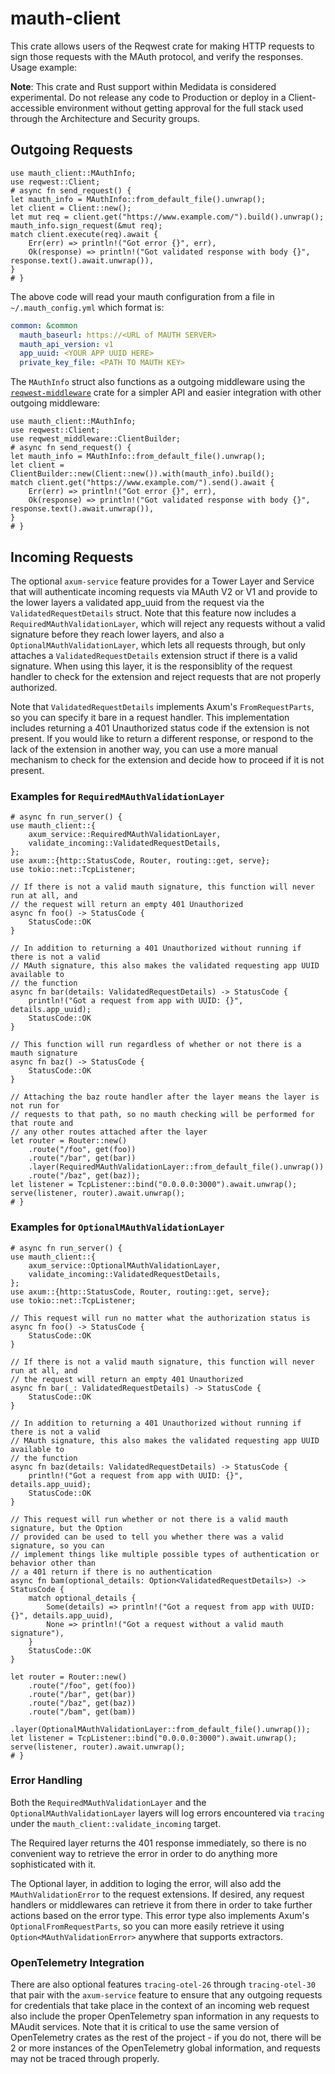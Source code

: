 # mauth-client

This crate allows users of the Reqwest crate for making HTTP requests to sign those requests with
the MAuth protocol, and verify the responses. Usage example:

**Note**: This crate and Rust support within Medidata is considered experimental. Do not
release any code to Production or deploy in a Client-accessible environment without getting
approval for the full stack used through the Architecture and Security groups.

## Outgoing Requests

```no_run
use mauth_client::MAuthInfo;
use reqwest::Client;
# async fn send_request() {
let mauth_info = MAuthInfo::from_default_file().unwrap();
let client = Client::new();
let mut req = client.get("https://www.example.com/").build().unwrap();
mauth_info.sign_request(&mut req);
match client.execute(req).await {
    Err(err) => println!("Got error {}", err),
    Ok(response) => println!("Got validated response with body {}", response.text().await.unwrap()),
}
# }
```

The above code will read your mauth configuration from a file in `~/.mauth_config.yml` which format is:
```yaml
common: &common
  mauth_baseurl: https://<URL of MAUTH SERVER>
  mauth_api_version: v1
  app_uuid: <YOUR APP UUID HERE>
  private_key_file: <PATH TO MAUTH KEY>
```

The `MAuthInfo` struct also functions as a outgoing middleware using the
[`reqwest-middleware`](https://crates.io/crates/reqwest-middleware) crate for a simpler API and easier
integration with other outgoing middleware:

```no_run
use mauth_client::MAuthInfo;
use reqwest::Client;
use reqwest_middleware::ClientBuilder;
# async fn send_request() {
let mauth_info = MAuthInfo::from_default_file().unwrap();
let client = ClientBuilder::new(Client::new()).with(mauth_info).build();
match client.get("https://www.example.com/").send().await {
    Err(err) => println!("Got error {}", err),
    Ok(response) => println!("Got validated response with body {}", response.text().await.unwrap()),
}
# }
```

## Incoming Requests

The optional `axum-service` feature provides for a Tower Layer and Service that will
authenticate incoming requests via MAuth V2 or V1 and provide to the lower layers a
validated app_uuid from the request via the `ValidatedRequestDetails` struct. Note that
this feature now includes a `RequiredMAuthValidationLayer`, which will reject any
requests without a valid signature before they reach lower layers, and also a
`OptionalMAuthValidationLayer`, which lets all requests through, but only attaches a
`ValidatedRequestDetails` extension struct if there is a valid signature. When using this
layer, it is the responsiblity of the request handler to check for the extension and
reject requests that are not properly authorized.

Note that `ValidatedRequestDetails` implements Axum's `FromRequestParts`, so you can
specify it bare in a request handler. This implementation includes returning a 401
Unauthorized status code if the extension is not present. If you would like to return
a different response, or respond to the lack of the extension in another way, you can
use a more manual mechanism to check for the extension and decide how to proceed if it
is not present.

### Examples for `RequiredMAuthValidationLayer`

```no_run
# async fn run_server() {
use mauth_client::{
    axum_service::RequiredMAuthValidationLayer,
    validate_incoming::ValidatedRequestDetails,
};
use axum::{http::StatusCode, Router, routing::get, serve};
use tokio::net::TcpListener;

// If there is not a valid mauth signature, this function will never run at all, and
// the request will return an empty 401 Unauthorized
async fn foo() -> StatusCode {
    StatusCode::OK
}

// In addition to returning a 401 Unauthorized without running if there is not a valid
// MAuth signature, this also makes the validated requesting app UUID available to
// the function
async fn bar(details: ValidatedRequestDetails) -> StatusCode {
    println!("Got a request from app with UUID: {}", details.app_uuid);
    StatusCode::OK
}

// This function will run regardless of whether or not there is a mauth signature
async fn baz() -> StatusCode {
    StatusCode::OK
}

// Attaching the baz route handler after the layer means the layer is not run for
// requests to that path, so no mauth checking will be performed for that route and
// any other routes attached after the layer
let router = Router::new()
    .route("/foo", get(foo))
    .route("/bar", get(bar))
    .layer(RequiredMAuthValidationLayer::from_default_file().unwrap())
    .route("/baz", get(baz));
let listener = TcpListener::bind("0.0.0.0:3000").await.unwrap();
serve(listener, router).await.unwrap();
# }
```

### Examples for `OptionalMAuthValidationLayer`

```no_run
# async fn run_server() {
use mauth_client::{
    axum_service::OptionalMAuthValidationLayer,
    validate_incoming::ValidatedRequestDetails,
};
use axum::{http::StatusCode, Router, routing::get, serve};
use tokio::net::TcpListener;

// This request will run no matter what the authorization status is
async fn foo() -> StatusCode {
    StatusCode::OK
}

// If there is not a valid mauth signature, this function will never run at all, and
// the request will return an empty 401 Unauthorized
async fn bar(_: ValidatedRequestDetails) -> StatusCode {
    StatusCode::OK
}

// In addition to returning a 401 Unauthorized without running if there is not a valid
// MAuth signature, this also makes the validated requesting app UUID available to
// the function
async fn baz(details: ValidatedRequestDetails) -> StatusCode {
    println!("Got a request from app with UUID: {}", details.app_uuid);
    StatusCode::OK
}

// This request will run whether or not there is a valid mauth signature, but the Option
// provided can be used to tell you whether there was a valid signature, so you can
// implement things like multiple possible types of authentication or behavior other than
// a 401 return if there is no authentication
async fn bam(optional_details: Option<ValidatedRequestDetails>) -> StatusCode {
    match optional_details {
        Some(details) => println!("Got a request from app with UUID: {}", details.app_uuid),
        None => println!("Got a request without a valid mauth signature"),
    }
    StatusCode::OK
}

let router = Router::new()
    .route("/foo", get(foo))
    .route("/bar", get(bar))
    .route("/baz", get(baz))
    .route("/bam", get(bam))
    .layer(OptionalMAuthValidationLayer::from_default_file().unwrap());
let listener = TcpListener::bind("0.0.0.0:3000").await.unwrap();
serve(listener, router).await.unwrap();
# }
```

### Error Handling

Both the `RequiredMAuthValidationLayer` and the `OptionalMAuthValidationLayer` layers will
log errors encountered via `tracing` under the `mauth_client::validate_incoming` target.

The Required layer returns the 401 response immediately, so there is no convenient way to
retrieve the error in order to do anything more sophisticated with it.

The Optional layer, in addition to loging the error, will also add the `MAuthValidationError`
to the request extensions. If desired, any request handlers or middlewares can retrieve it
from there in order to take further actions based on the error type. This error type also
implements Axum's `OptionalFromRequestParts`, so you can more easily retrieve it using
`Option<MAuthValidationError>` anywhere that supports extractors.

### OpenTelemetry Integration

There are also optional features `tracing-otel-26` through `tracing-otel-30`
that pair with the `axum-service` feature to ensure that any outgoing requests for credentials
that take place in the context of an incoming web request also include the proper OpenTelemetry
span information in any requests to MAudit services. Note that it is critical to use the same
version of OpenTelemetry crates as the rest of the project - if you do not, there will be 2
or more instances of the OpenTelemetry global information, and requests may not be traced
through properly.
